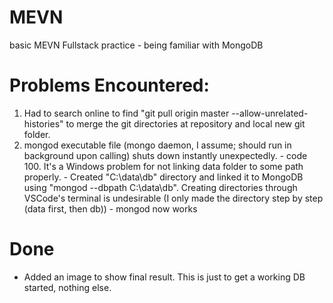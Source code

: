 # MEVN
basic MEVN Fullstack practice - being familiar with MongoDB

# Problems Encountered:

1. Had to search online to find "git pull origin master --allow-unrelated-histories" to merge the git directories at repository and local new git folder.
2. mongod executable file (mongo daemon, I assume; should run in background upon calling) shuts down instantly unexpectedly. - code 100. It's a Windows problem for not linking data folder to some path properly. - Created "C:\data\db" directory and linked it to MongoDB using "mongod --dbpath C:\data\db". Creating directories through VSCode's terminal is undesirable (I only made the directory step by step (data first, then db)) - mongod now works

# Done

- Added an image to show final result. This is just to get a working DB started, nothing else.
